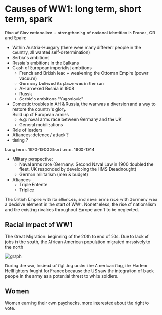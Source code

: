 
# Causes of WW1: long term, short term, spark

Rise of Slav nationalism + strengthening of national identities in France, GB and Spain:

* Within Austria-Hungary (there were many different people in the country, all wanted self-determination)
* Serbia's ambitions
* Russia's ambitions in the Balkans
* Clash of European imperialist ambitions 
	* French and British lead + weakening the Ottoman Empire (power vacuum)
	* Germany believed its place was in the sun
	* AH annexed Bosnia in 1908 
	* Russia
	* Serbia's ambitions "Yugoslavia"
* Domestic troubles in AH & Russia, the war was a diversion and a way to restore the country's glory.  
Build up of European armies 
	* e.g: naval arms race between Germany and the UK
	* General mobilizations
* Role of leaders
* Alliances: defence / attack ?
* timing ?

Long term: 1870-1900
Short term: 1900-1914

* Military perspective:
	* Naval arms race (Germany: Second Naval Law in 1900 doubled the fleet, UK responded by developing the HMS Dreadnought)
	* German militarism (men & budget)
* Alliances
	* Triple Entente
	* Triplice

The British Empire with its alliances, and naval arms race with Germany was a decisive element in the start of WW1. Nonetheless, the rise of nationalism and the existing rivalries throughout Europe aren't to be neglected.

## Racial impact of WW1

The Great Migration: beginning of the 20th to end of 20s. Due to lack of jobs in the south, the African American population migrated massively to the north

![graph](https://i.ibb.co/5n5PYX0/Screenshot-2021-04-28-at-09-34-28.png)

During the war, instead of fighting under the American flag, the Harlem Hellfighters fought for France because the US saw the integration of black people in the army as a potential threat to white soldiers.

## Women

Women earning their own paychecks, more interested about the right to vote. 
<!--stackedit_data:
eyJoaXN0b3J5IjpbLTE0MjQ0MjY1OSwtODMyODcyMjUzLDEzMz
kzOTAwLDEwNTM5MDk3NTgsLTQzMzQxMTE5OSwxOTEzOTA2NTIz
LDExMzE4NTc5NTcsOTYyOTA0NDk5XX0=
-->